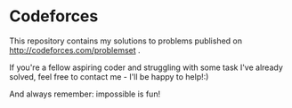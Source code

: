 # Codeforces

This repository contains my solutions to problems published on http://codeforces.com/problemset .

If you're a fellow aspiring coder and struggling with some task I've already solved, feel free to contact me - I'll be happy to help!:)

And always remember: impossible is fun!
